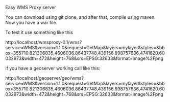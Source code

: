 Easy WMS Proxy server

You can download using git clone, and after that, compile using maven. Now you have a war file.

To test it use something like this

http://localhost/wmsproxy-0.1/wms?service=WMS&version=1.1.0&request=GetMap&layers=mylayer&styles=&bbox=355710.821306835,4606036.86437748,439156.898757636,4741620.60032973&width=472&height=768&srs=EPSG:32633&format=image%2Fpng

if you have a geoserver working call like this:

http://localhost/geoserver/geo/wms?service=WMS&version=1.1.0&request=GetMap&layers=mylayer&styles=&bbox=355710.821306835,4606036.86437748,439156.898757636,4741620.60032973&width=472&height=768&srs=EPSG:32633&format=image%2Fpng
